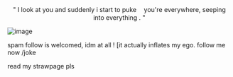 <p align="center">" I look at you and suddenly i start to puke
ㅤyou're everywhere, seeping into everything . " </p align="center">

![image](https://files.catbox.moe/9en4qz.png)

spam follow is welcomed, idm at all !
[it actually inflates my ego. follow me now /joke


read my strawpage pls
